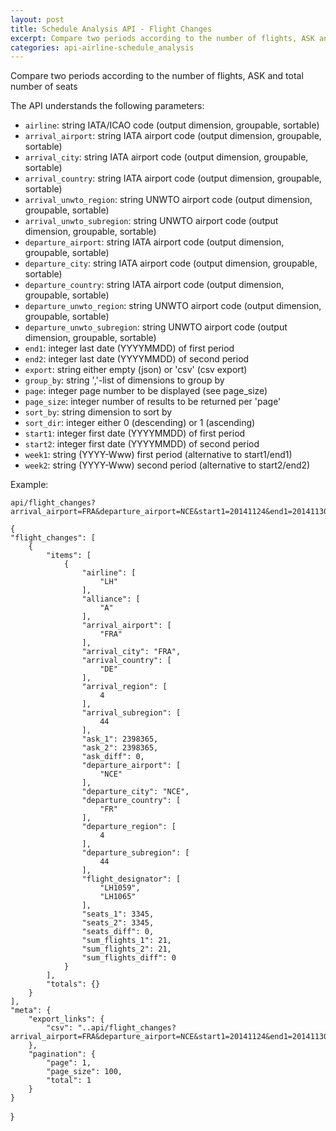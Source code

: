 ```yaml
---
layout: post
title: Schedule Analysis API - Flight Changes
excerpt: Compare two periods according to the number of flights, ASK and total number of seats
categories: api-airline-schedule_analysis
---
```


Compare two periods according to the number of flights, ASK and total number of seats

The API understands the following parameters:
* `airline`: string IATA/ICAO code (output dimension, groupable, sortable)
* `arrival_airport`: string IATA airport code (output dimension, groupable, sortable)
* `arrival_city`: string IATA airport code (output dimension, groupable, sortable)
* `arrival_country`: string IATA airport code (output dimension, groupable, sortable)
* `arrival_unwto_region`: string UNWTO airport code (output dimension, groupable, sortable)
* `arrival_unwto_subregion`: string UNWTO airport code (output dimension, groupable, sortable)
* `departure_airport`: string IATA airport code (output dimension, groupable, sortable)
* `departure_city`: string IATA airport code (output dimension, groupable, sortable)
* `departure_country`: string IATA airport code (output dimension, groupable, sortable)
* `departure_unwto_region`: string UNWTO airport code (output dimension, groupable, sortable)
* `departure_unwto_subregion`: string UNWTO airport code (output dimension, groupable, sortable)
* `end1`: integer last date (YYYYMMDD) of first period
* `end2`: integer last date (YYYYMMDD) of second period
* `export`: string either empty (json) or 'csv' (csv export)
* `group_by`: string ','-list of dimensions to group by
* `page`: integer page number to be displayed (see page_size)
* `page_size`: integer number of results to be returned per 'page'
* `sort_by`: string dimension to sort by
* `sort_dir`: integer either 0 (descending) or 1 (ascending)
* `start1`: integer first date (YYYYMMDD) of first period
* `start2`: integer first date (YYYYMMDD) of second period
* `week1`: string (YYYY-Www) first period (alternative to start1/end1)
* `week2`: string (YYYY-Www) second period (alternative to start2/end2)

Example:

    api/flight_changes?arrival_airport=FRA&departure_airport=NCE&start1=20141124&end1=20141130&start2=20141124&end2=20141130

    {
    "flight_changes": [
        {
            "items": [
                {
                    "airline": [
                        "LH"
                    ], 
                    "alliance": [
                        "A"
                    ], 
                    "arrival_airport": [
                        "FRA"
                    ], 
                    "arrival_city": "FRA", 
                    "arrival_country": [
                        "DE"
                    ], 
                    "arrival_region": [
                        4
                    ], 
                    "arrival_subregion": [
                        44
                    ], 
                    "ask_1": 2398365, 
                    "ask_2": 2398365, 
                    "ask_diff": 0, 
                    "departure_airport": [
                        "NCE"
                    ], 
                    "departure_city": "NCE", 
                    "departure_country": [
                        "FR"
                    ], 
                    "departure_region": [
                        4
                    ], 
                    "departure_subregion": [
                        44
                    ], 
                    "flight_designator": [
                        "LH1059", 
                        "LH1065"
                    ], 
                    "seats_1": 3345, 
                    "seats_2": 3345, 
                    "seats_diff": 0, 
                    "sum_flights_1": 21, 
                    "sum_flights_2": 21, 
                    "sum_flights_diff": 0
                }
            ], 
            "totals": {}
        }
    ], 
    "meta": {
        "export_links": {
            "csv": "..api/flight_changes?arrival_airport=FRA&departure_airport=NCE&start1=20141124&end1=20141130&start2=20141124&end2=20141130&export=csv"
        }, 
        "pagination": {
            "page": 1, 
            "page_size": 100, 
            "total": 1
        }
    }
}
